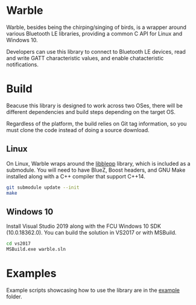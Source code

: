 # Warble
Warble, besides being the chirping/singing of birds, is a wrapper around various Bluetooth LE libraries, providing a common C API for 
Linux and Windows 10.

Developers can use this library to connect to Bluetooth LE devices, read and write GATT characteristic values, and enable chatacteristic 
notifications.

# Build
Beacuse this library is designed to work across two OSes, there will be different dependencies and build steps depending on the 
target OS.

Regardless of the platform, the build relies on Git tag information, so you must clone the code instead of doing a source download.  

## Linux
On Linux, Warble wraps around the [libblepp](https://github.com/edrosten/libblepp) library, which is included as a submodule.  You 
will need to have BlueZ, Boost headers, and GNU Make installed along with a C++ compiler that support C++14.  

```bash
git submodule update --init
make
```

## Windows 10
Install Visual Studio 2019 along with the FCU Windows 10 SDK (10.0.18362.0).  You can build the solution in VS2017 or with MSBuild.  

```bat
cd vs2017
MSBuild.exe warble.sln
```

# Examples
Example scripts showcasing how to use the library are in the [example](https://github.com/mbientlab/warble/blob/master/example) folder.  
